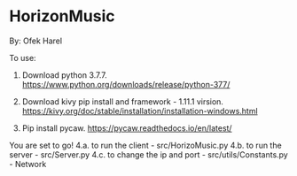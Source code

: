 # HorizonMusic
By: Ofek Harel

To use:
1. Download python 3.7.7.
  https://www.python.org/downloads/release/python-377/

2. Download kivy pip install and framework - 1.11.1 virsion.
  https://kivy.org/doc/stable/installation/installation-windows.html

3. Pip install pycaw.
  https://pycaw.readthedocs.io/en/latest/
  
You are set to go!
4.a. to run the client - src/HorizoMusic.py
4.b. to run the server - src/Server.py
4.c. to change the ip and port - src/utils/Constants.py - Network
